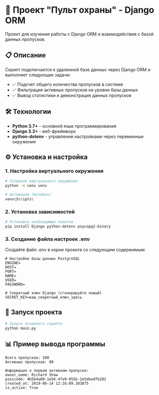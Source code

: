 # 🚀 Проект "Пульт охраны" - Django ORM

Проект для изучения работы с Django ORM и взаимодействия с базой данных пропусков.

## 📋 Описание

Скрипт подключается к удаленной базе данных через Django ORM и выполняет следующие задачи:
- ✅ Подсчет общего количества пропусков в системе
- ✅ Фильтрация активных пропусков на уровне базы данных  
- ✅ Вывод статистики и демонстрация данных пропусков

## 🛠 Технологии

- **Python 3.7+** - основной язык программирования
- **Django 3.2+** - веб-фреймворк
- **python-dotenv** - управление настройками через переменные окружения


## ⚙️ Установка и настройка

### 1. Настройка виртуального окружения

```bash
# Создание виртуального окружения
python -m venv venv

# Активация (Windows)
venv\Scripts\
```

### 2. Установка зависимостей
```bash
# Установка необходимых пакетов
pip install Django python-dotenv psycopg2-binary
```

### 3. Создание файла настроек .env
Создайте файл .env в корне проекта со следующим содержимым:

```env
# Настройки базы данных PostgreSQL
ENGINE=
HOST=
PORT=
NAME=
USER=
PASSWORD=

# Секретный ключ Django (сгенерируйте новый)
SECRET_KEY=ваш_секретный_ключ_здесь
```
## 🚀 Запуск проекта
```bash
# Запуск основного скрипта
python main.py
```
## 📊 Пример вывода программы
```text
Всего пропусков: 100
Активных пропусков: 89

Информация о первом активном пропуске:
owner_name: Richard Shaw
passcode: 4b5b4a00-1e56-4fe9-955b-2e5dbedfb202
created_at: 2019-06-14 12:16:09.303875
is_active: True
```